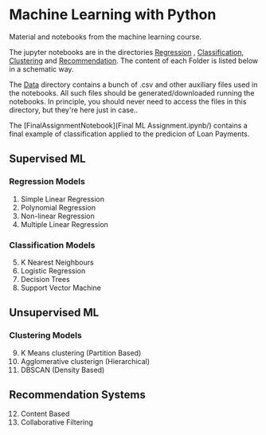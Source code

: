# Machine Learning with Python

Material and notebooks from the machine learning course. 

The jupyter notebooks are in the directories [Regression](Regression/)  , [Classification](Classfication), [Clustering](Clustering/) and [Recommendation](RecommendationSys/). The content of each Folder is listed below in a schematic way. 

The [Data](Data/) directory contains a bunch of .csv and other auxiliary files used in the notebooks. All such files should be generated/downloaded running the notebooks. In principle, you should never need to access the files in this directory, but they're here just in case..

The [FinalAssignmentNotebook](Final ML Assignment.ipynb/) contains a final example of classification applied to the predicion of Loan Payments. 

## Supervised ML

### Regression Models

1) Simple Linear Regression
2) Polynomial Regression
3) Non-linear Regression
4) Multiple Linear Regression

### Classification Models 

5) K Nearest Neighbours
6) Logistic Regression
7) Decision Trees
8) Support Vector Machine

## Unsupervised ML

### Clustering Models 

9) K Means clustering (Partition Based)
10) Agglomerative clusterign (Hierarchical)
11) DBSCAN (Density Based)

## Recommendation Systems

12) Content Based
13) Collaborative Filtering
